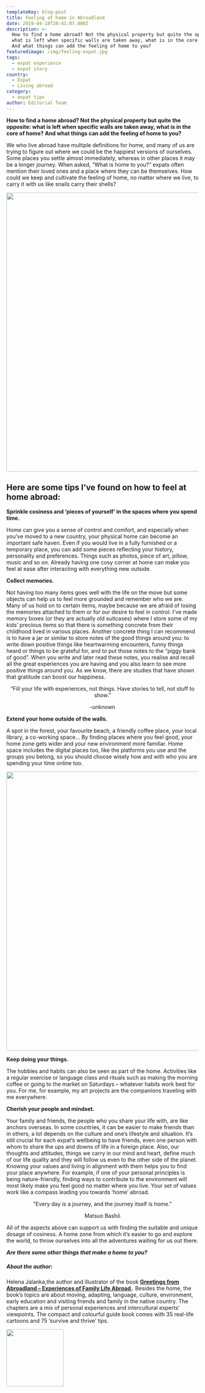 ```yaml
---
templateKey: blog-post
title: Feeling at home in Abroadland
date: 2019-04-18T20:41:07.000Z
description: >-
  How to find a home abroad? Not the physical property but quite the opposite:
  what is left when specific walls are taken away, what is in the core of home?
  And what things can add the feeling of home to you?
featuredimage: /img/feeling-expat.jpg
tags:
  - expat experience
  - expat story
country:
  - Expat
  - Living abroad
category:
  - expat tips
author: Editorial Team
---
```


**How to find a home abroad? Not the physical property but quite the opposite: what is left when specific walls are taken away, what is in the core of home? And what things can add the feeling of home to you?**

We who live abroad have multiple definitions for home, and many of us are trying to figure out where we could be the happiest versions of ourselves. Some places you settle almost immediately, whereas in other places it may be a longer journey. When asked, “What is home to you?” expats often mention their loved ones and a place where they can be themselves. How could we keep and cultivate the feeling of home, no matter where we live, to carry it with us like snails carry their shells?

<img  src="/img/uploads/2019/04/ab_image01-1024x731.jpg" alt="" width="1024" height="731" srcset="/img/uploads/2019/04/ab_image01.jpg 1024w, /img/uploads/2019/04/ab_image01-300x214.jpg 300w, /img/uploads/2019/04/ab_image01-768x548.jpg 768w" sizes="(max-width: 1024px) 100vw, 1024px" />

## **Here are some tips I’ve found on how to feel at home abroad:**

**Sprinkle cosiness and ‘pieces of yourself’ in the spaces where you spend time.**

Home can give you a sense of control and comfort, and especially when you’ve moved to a new country, your physical home can become an important safe haven. Even if you would live in a fully furnished or a temporary place, you can add some pieces reflecting your history, personality and preferences. Things such as photos, piece of art, pillow, music and so on. Already having one cosy corner at home can make you feel at ease after interacting with everything new outside.

**Collect memories.**

Not having too many items goes well with the life on the move but some objects can help us to feel more grounded and remember who we are. Many of us hold on to certain items, maybe because we are afraid of losing the memories attached to them or for our desire to feel in control. I’ve made memory boxes (or they are actually old suitcases) where I store some of my kids’ precious items so that there is something concrete from their childhood lived in various places. Another concrete thing I can recommend is to have a jar or similar to store notes of the good things around you: to write down positive things like heartwarming encounters, funny things heard or things to be grateful for, and to put those notes to the “piggy bank of good”. When you write and later read these notes, you realise and recall all the great experiences you are having and you also learn to see more positive things around you. As we know, there are studies that have shown that gratitude can boost our happiness.

<p style="text-align: center;">
    “Fill your life with experiences, not things. Have stories to tell, not stuff to show.”

<p style="text-align: center;">
    -unknown

**Extend your home outside of the walls.**

A spot in the forest, your favourite beach, a friendly coffee place, your local library, a co-working space… By finding places where you feel good, your home zone gets wider and your new environment more familiar. Home space includes the digital places too, like the platforms you use and the groups you belong, so you should choose wisely how and with who you are spending your time online too.

<img  src="/img/uploads/2019/04/ab_image02-1024x731.jpg" alt="" width="1024" height="731" srcset="/img/uploads/2019/04/ab_image02.jpg 1024w, /img/uploads/2019/04/ab_image02-300x214.jpg 300w, /img/uploads/2019/04/ab_image02-768x548.jpg 768w" sizes="(max-width: 1024px) 100vw, 1024px" />

**Keep doing your things.**

The hobbies and habits can also be seen as part of the home. Activities like a regular exercise or language class and rituals such as making the morning coffee or going to the market on Saturdays – whatever habits work best for you. For me, for example, my art projects are the companions traveling with me everywhere.

**Cherish your people and mindset.**

Your family and friends, the people who you share your life with, are like anchors overseas. In some countries, it can be easier to make friends than in others, a lot depends on the culture and one’s lifestyle and situation. It’s still crucial for each expat’s wellbeing to have friends, even one person with whom to share the ups and downs of life in a foreign place. Also, our thoughts and attitudes, things we carry in our mind and heart, define much of our life quality and they will follow us even to the other side of the planet. Knowing your values and living in alignment with them helps you to find your place anywhere. For example, if one of your personal principles is being nature-friendly, finding ways to contribute to the environment will most likely make you feel good no matter where you live. Your set of values work like a compass leading you towards ‘home’ abroad.

<p style="text-align: center;">
    “Every day is a journey, and the journey itself is home.”

<p style="text-align: center;">
  Matsuo Bashō

All of the aspects above can support us with finding the suitable and unique dosage of cosiness. A home zone from which it’s easier to go and explore the world, to throw ourselves into all the adventures waiting for us out there.

**_Are there some other things that make a home to you?_**

##### About the author:

Helena Jalanka,the author and illustrator of the book <a href="https://abroadland.com/"  target="_blank" rel="noopener noreferrer" rel="noopener"><strong> Greetings from Abroadland – Experiences of Family Life Abroad </strong></a>. Besides the home, the book’s topics are about moving, adapting, language, culture, environment, early education and visiting friends and family in the native country. The chapters are a mix of personal experiences and intercultural experts’ viewpoints. The compact and colourful guide book comes with 35 real-life cartoons and 75 ‘survive and thrive’ tips.

<img  src="/img/uploads/2019/04/ab_image05-150x150.jpg" alt="" width="150" height="150" />
